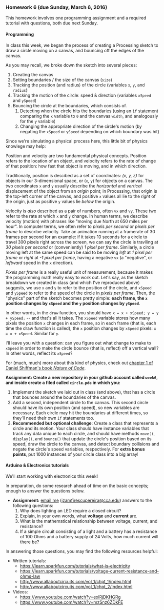 ### Homework 6 (due Sunday, March 6, 2016)

This homework involves one programming assignment and a required tutorial with questions, both due next Sunday.

#### Programming

In class this week, we began the process of creating a Processing sketch to draw a circle moving on a canvas, and bouncing off the edges of the canvas.

As you may recall, we broke down the sketch into several pieces:

1. Creating the canvas
2. Setting boundaries / the size of the canvas (`size`)
3. Tracking the position (and radius) of the circle (variables `x`, `y`, and `radius`)
4. Tracking the motion of the circle: speed & direction (variables `xSpeed` and `ySpeed`)
5. Bouncing the circle at the boundaries, which consists of.
   1. Detecting when the circle hits the boundaries (using an `if` statement comparing the `x` variable to `0` and the canvas `width`, and analogously for the `y` variable)
   2. Changing the appropriate direction of the circle's motion (by negating the `xSpeed` or `ySpeed` depending on which boundary was hit)

Since we're simulating a physical process here, this little bit of physics knowlege may help:

Position and velocity are two fundamental physical concepts. Position refers to the location of an object, and velocity refers to the rate of change of that position: how fast that object is moving, and in which direction. 

Traditionally, position is descibed as a set of coordinates: *(x, y, z)* for objects in our 3-dimensional space, or (`x`, `y`) for objects on a canvas. The two coordinates `x` and `y` usually describe the *horizontal* and *vertical* displacement of the object from an *origin* point; in Processing, that origin is the top-left corner of the canvas, and positive `x` values all lie to the *right* of the origin, just as positive `y` values lie *below* the origin.

Velocity is *also* described as a pair of numbers, often `vx` and `vy`. These two refer to the rate at which `x` and `y` change. In human terms, we describe velocity (motion) with phrases like "moving due North at 650 miles per hour". In computer terms, we often refer to *pixels per second* or *pixels per frame* to describe velocity. Take an animation running at a framerate of 30 frames per second for an example: if it takes 10 seconds for a circle to travel 300 pixels right across the screen, we can say the circle is travlling at *30 pixels per second* or (conveniently) *1 pixel per frame*. Similarly, a circle moving left at the same speed can be said to be moving *left* at *1 pixel per frame* or *right* at *-1 pixel per frame*, having a negative `vx` (a "negative", or *leftward* speed in the `x` direction).

*Pixels per frame* is a really useful unit of measurement, because it makes the programming math really easy to work out. Let's say, as the sketch breakdown we created in class (and which I've reproduced above) suggests, we use `x` and `y` to refer to the position of the circle, and `xSpeed` and `ySpeed` to refer to the speed of the circle in *pixels per frame*. Then, the "physics" part of the sketch becomes pretty simple: **each frame, the `x` position changes by `xSpeed` and the `y` position changes by `ySpeed`**. 

In other words, in the `draw` function, you should have `x = x + xSpeed; y = y + ySpeed;` -- and that's all it takes. The `xSpeed` variable stores how many pixels the position `x` changes in each frame, so in each frame (that is, each time the draw function is called), the `x` position changes by `xSpeed` pixels: `x = x + xSpeed`. Similar for `y`.

I'll leave you with a question: can you figure out what change to make to `xSpeed` in order to make the circle bounce (that is, reflect) off a vertical wall? In other words, reflect its `xSpeed`?

For (much, much) more about this kind of physics, check out [chapter 1 of Daniel Shiffman's book *Nature of Code*](http://natureofcode.com/book/chapter-1-vectors/).

**Assignment: Create a new repository in your github account called `week6`, and inside create a filed called `circle.pde` in which you:** 

1. Implement the sketch we laid out in class (and above), that has a circle that bounces around the boundaries of the canvas.
2. Add a second, independent circle to the canvas. This second circle should have its own position (and speed), so new variables are necessary. Each circle may hit the boundaries at different times, so they'll need their own `if` statements too.
3. **Recommended but optional challenge**: Create a class that represents a circle and its motion. Your class should have instance variables that track any data unique to each circle, and should have methods `move()`, `display()`, and `bounce()` that update the circle's position based on its speed, draw the circle to the canvas, and detect boundary collisions and negate the circle's speed variables, respectively. For **extra bonus points**, put 1000 instances of your circle class into a big array!


#### Arduino & Electronics tutorials

We'll start working with electronics this week! 

In preparation, do some research ahead of time on the basic concepts; enough to answer the questions below.

- **Assignment:** [email me](mailto:jzamfirescupereira@cca.edu) ([jzamfirescupereira@cca.edu](mailto:jzamfirescupereira@cca.edu)) answers to the following questions:
  1. Why does lighting an LED require a closed circuit?
  2. Explain, in your own words, what **voltage** and **current** are.
  3. What is the mathematical relationship between voltage, current, and resistance? 
  4. If a simple circuit consisting of a light and a battery has a resistance of 100 Ohms and a battery supply of 24 Volts, how much current will there be?

In answering those questions, you may find the following resources helpful:

- Written tutorials:
  - https://learn.sparkfun.com/tutorials/what-is-electricity
  - https://learn.sparkfun.com/tutorials/voltage-current-resistance-and-ohms-law
  - http://www.allaboutcircuits.com/vol_1/chpt_1/index.html
  - http://www.allaboutcircuits.com/vol_1/chpt_2/index.html 
- Videos:
  - https://www.youtube.com/watch?v=exlRjDKHGRg
  - https://www.youtube.com/watch?v=mzSnz6ZDkFE
  
